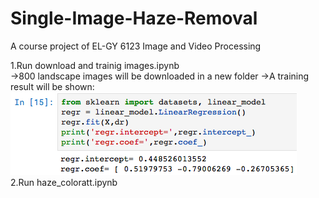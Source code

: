 # Single-Image-Haze-Removal
A course project of EL-GY 6123 Image and Video Processing


1.Run download and trainig images.ipynb  
  →800 landscape images will be downloaded in a new folder
  →A training result will be shown:
  ![avatar](https://github.com/XuanJLiu/Single-Image-Haze-Removal/blob/master/markdownRes/WX20190410-163049.png?raw=true)  
2.Run haze_coloratt.ipynb
